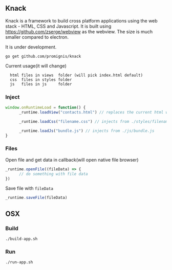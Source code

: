 ## Knack
Knack is a framework to build cross platform applications using the web stack - 
HTML, CSS and Javascript.
It is built using https://github.com/zserge/webview as the webview.
The size is much smaller compared to electron.

It is under development.

`go get github.com/promignis/knack`

Current usage(it will change)

      html files in views  folder (will pick index.html default)
      css  files in styles folder
      js   files in js     folder

### Inject
```js
window.onRuntimeLoad = function() {
      _runtime.loadView("contacts.html") // replaces the current html with ./views/contacts.html

      _runtime.loadCss("filename.css") // injects from ./styles/filename.css

      _runtime.loadJs("bundle.js") // injects from ./js/bundle.js
}
```

### Files
Open file and get data in callback(will open native file browser)
```js
_runtime.openFile((fileData) => {
      // do something with file data
})
```
Save file with `fileData`

```js
_runtime.saveFile(fileData)
```

## OSX

### Build
`./build-app.sh`

### Run
`./run-app.sh`
